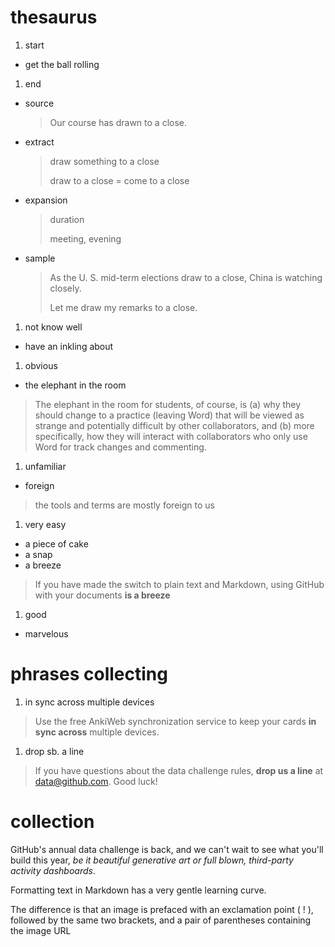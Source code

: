 # thesaurus
1. start
 * get the ball rolling

1. end

 * source

   > Our course has drawn to a close.

 * extract

   > draw something to a close
   >
   > draw to a close = come to a close

 * expansion

   > duration
   >
   > meeting, evening
 
 * sample

   > As the U. S. mid-term elections draw to a close, China is watching closely.
   >
   > Let me draw my remarks to a close.

1. not know well 
 * have an inkling about

1. obvious
 * the elephant in the room

 > The elephant in the room for students, of course, is (a) why they should change to a practice (leaving Word) that will be viewed as strange and potentially difficult by other collaborators, and (b) more specifically, how they will interact with collaborators who only use Word for track changes and commenting.

1. unfamiliar
 * foreign

 > the tools and terms are mostly foreign to us

1. very easy
 * a piece of cake
 * a snap
 * a breeze
 
 > If you have made the switch to plain text and Markdown, using GitHub with your documents **is a breeze**

1. good
 * marvelous
 

# phrases collecting
1. in sync across multiple devices

 > Use the free AnkiWeb synchronization service to keep your cards **in sync across** multiple devices. 
  
1. drop sb. a line

 > If you have questions about the data challenge rules, **drop us a line** at data@github.com. Good luck!
  



# collection

GitHub's annual data challenge is back, and we can't wait to see what you'll build this year, *be it beautiful generative art or full blown, third-party activity dashboards*. 

Formatting text in Markdown has a very gentle learning curve. 

The difference is that an image is prefaced with an exclamation point ( ! ), followed by the same two brackets, and a pair of parentheses containing the image URL
